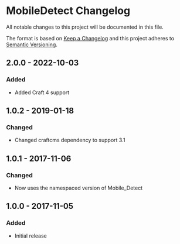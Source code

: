 # MobileDetect Changelog

All notable changes to this project will be documented in this file.

The format is based on [Keep a Changelog](http://keepachangelog.com/) and this project adheres to [Semantic Versioning](http://semver.org/).

## 2.0.0 - 2022-10-03

### Added
- Added Craft 4 support

## 1.0.2 - 2019-01-18
### Changed
- Changed craftcms dependency to support 3.1

## 1.0.1 - 2017-11-06
### Changed
- Now uses the namespaced version of Mobile_Detect

## 1.0.0 - 2017-11-05
### Added
- Initial release
